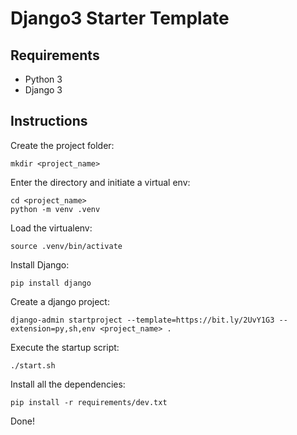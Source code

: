 Django3 Starter Template
========================

Requirements
------------
* Python 3
* Django 3

Instructions
------------

Create the project folder:

    mkdir <project_name>
    
Enter the directory and initiate a virtual env:

    cd <project_name>
    python -m venv .venv

Load the virtualenv:

    source .venv/bin/activate

Install Django:

    pip install django

Create a django project:

    django-admin startproject --template=https://bit.ly/2UvY1G3 --extension=py,sh,env <project_name> .

Execute the startup script:

    ./start.sh
    
Install all the dependencies:

    pip install -r requirements/dev.txt
    
Done!
